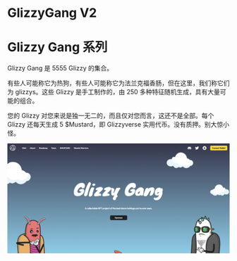 # GlizzyGang V2

# Glizzy Gang 系列

Glizzy Gang 是 5555 Glizzy 的集合。

有些人可能称它为热狗，有些人可能称它为法兰克福香肠，但在这里，我们称它们为 glizzys。这些 Glizzy 是手工制作的，由 250 多种特征随机生成，具有大量可能的组合。

您的 Glizzy 对您来说是独一无二的，而且仅对您而言，这还不是全部。每个 Glizzy 还每天生成 5 $Mustard，即 Glizzyverse 实用代币。没有质押。别大惊小怪。

![NFT](image-20220825165025982.png)

